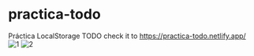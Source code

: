 ﻿# practica-todo 
 Práctica LocalStorage TODO
 check it to https://practica-todo.netlify.app/
 ![1](https://user-images.githubusercontent.com/117450061/225301562-ead2609f-6dc4-4d4c-9892-91a5332ec9dc.png)
![2](https://user-images.githubusercontent.com/117450061/225301575-3382de6b-b82a-4046-ba68-3342700f07e5.png)

